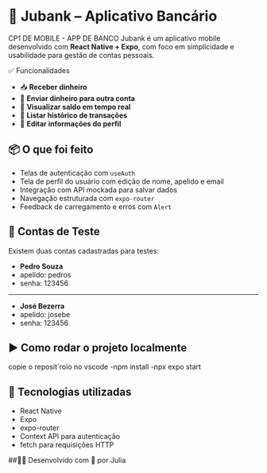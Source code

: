 # 💸 Jubank – Aplicativo Bancário

CP1 DE MOBILE - APP DE BANCO
Jubank é um aplicativo mobile desenvolvido com **React Native + Expo**, com foco em simplicidade e usabilidade para gestão de contas pessoais.

 ✅ Funcionalidades
- 📥 **Receber dinheiro**
- 💸 **Enviar dinheiro para outra conta**
- 👀 **Visualizar saldo em tempo real**
- 📜 **Listar histórico de transações**
- 👤 **Editar informações do perfil**


## 📦 O que foi feito
- Telas de autenticação com `useAuth`
- Tela de perfil do usuário com edição de nome, apelido e email
- Integração com API mockada para salvar dados
- Navegação estruturada com `expo-router`
- Feedback de carregamento e erros com `Alert`


## 🧪 Contas de Teste
Existem duas contas cadastradas para testes:
- **Pedro Souza**
- apelido: pedros
- senha: 123456
---

- **José Bezerra**
- apelido: josebe
- senha: 123456

## ▶️ Como rodar o projeto localmente
copie o reposit´roio no vscode
-npm install
-npx expo start

## 🧰 Tecnologias utilizadas
- React Native
- Expo
- expo-router
- Context API para autenticação
- fetch para requisições HTTP

##🙋‍♀️ Desenvolvido com 💙 por Julia
